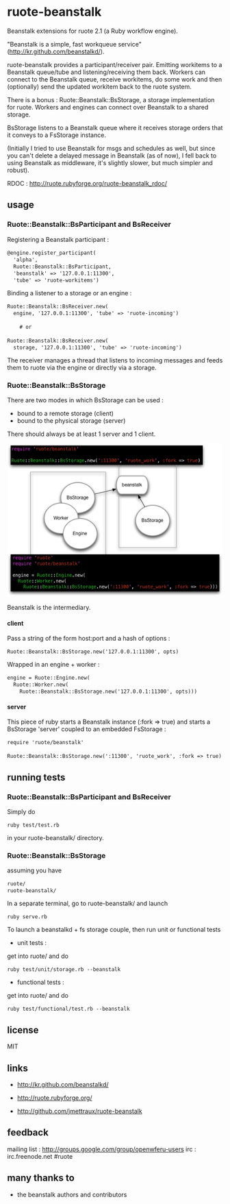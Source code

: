 
# ruote-beanstalk

Beanstalk extensions for ruote 2.1 (a Ruby workflow engine).

"Beanstalk is a simple, fast workqueue service" (http://kr.github.com/beanstalkd/).

ruote-beanstalk provides a participant/receiver pair. Emitting workitems to a Beanstalk queue/tube and listening/receiving them back. Workers can connect to the Beanstalk queue, receive workitems, do some work and then (optionally) send the updated workitem back to the ruote system.

There is a bonus : Ruote::Beanstalk::BsStorage, a storage implementation for ruote. Workers and engines can connect over Beanstalk to a shared storage.

BsStorage listens to a Beanstalk queue where it receives storage orders that it conveys to a FsStorage instance.

(Initially I tried to use Beanstalk for msgs and schedules as well, but since you can't delete a delayed message in Beanstalk (as of now), I fell back to using Beanstalk as middleware, it's slightly slower, but much simpler and robust).

RDOC : http://ruote.rubyforge.org/ruote-beanstalk_rdoc/


## usage

### Ruote::Beanstalk::BsParticipant and BsReceiver

Registering a Beanstalk participant :

    @engine.register_participant(
      'alpha',
      Ruote::Beanstalk::BsParticipant,
      'beanstalk' => '127.0.0.1:11300',
      'tube' => 'ruote-workitems')


Binding a listener to a storage or an engine :

    Ruote::Beanstalk::BsReceiver.new(
      engine, '127.0.0.1:11300', 'tube' => 'ruote-incoming')

        # or

    Ruote::Beanstalk::BsReceiver.new(
      storage, '127.0.0.1:11300', 'tube' => 'ruote-incoming')

The receiver manages a thread that listens to incoming messages and feeds them to ruote via the engine or directly via a storage.


### Ruote::Beanstalk::BsStorage

There are two modes in which BsStorage can be used :

* bound to a remote storage (client)
* bound to the physical storage (server)

There should always be at least 1 server and 1 client.

<a href="http://github.com/jmettraux/ruote-beanstalk/raw/ruote2.1/doc/storages.png"><img src="http://github.com/jmettraux/ruote-beanstalk/raw/ruote2.1/doc/storages.png" /></a>

Beanstalk is the intermediary.


#### client

Pass a string of the form host:port and a hash of options :

    Ruote::Beanstalk::BsStorage.new('127.0.0.1:11300', opts)

Wrapped in an engine + worker :

    engine = Ruote::Engine.new(
      Ruote::Worker.new(
        Ruote::Beanstalk::BsStorage.new('127.0.0.1:11300', opts)))

#### server

This piece of ruby starts a Beanstalk instance (:fork => true) and starts a BsStorage 'server' coupled to an embedded FsStorage :

    require 'ruote/beanstalk'

    Ruote::Beanstalk::BsStorage.new(':11300', 'ruote_work', :fork => true)


## running tests

### Ruote::Beanstalk::BsParticipant and BsReceiver

Simply do

    ruby test/test.rb

in your ruote-beanstalk/ directory.


### Ruote::Beanstalk::BsStorage

assuming you have

    ruote/
    ruote-beanstalk/

In a separate terminal, go to ruote-beanstalk/ and launch

    ruby serve.rb

To launch a beanstalkd + fs storage couple, then run unit or functional tests


* unit tests :

get into ruote/ and do

    ruby test/unit/storage.rb --beanstalk

* functional tests :

get into ruote/ and do

    ruby test/functional/test.rb --beanstalk


## license

MIT


## links

* http://kr.github.com/beanstalkd/

* http://ruote.rubyforge.org/
* http://github.com/jmettraux/ruote-beanstalk


## feedback

mailing list : http://groups.google.com/group/openwferu-users
irc : irc.freenode.net #ruote


## many thanks to

- the beanstalk authors and contributors

